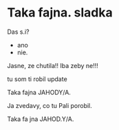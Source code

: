 # Taka fajna. sladka

Das s.i?
* ano  
* nie.

Jasne, ze  chutila!! Iba zeby ne!!!

tu som ti robil update

Taka fajna JAHODY/A.

Ja zvedavy, co tu Pali porobil.

Taka fa jna JAHOD.Y/A.

